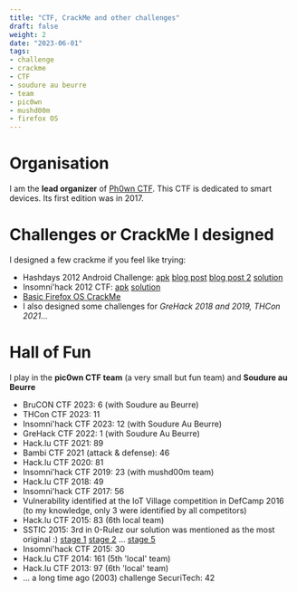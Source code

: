 ```yaml
---
title: "CTF, CrackMe and other challenges"
draft: false
weight: 2
date: "2023-06-01"
tags:
- challenge
- crackme
- CTF
- soudure au beurre
- team
- pic0wn
- mushd00m
- firefox OS
---
```


# Organisation

I am the **lead organizer** of [Ph0wn CTF](https://ph0wn.org). This CTF is dedicated to smart devices. Its first edition was in 2017.

# Challenges or CrackMe I designed

I designed a few crackme if you feel like trying:

- Hashdays 2012 Android Challenge: [apk](./hashdays-challenge.apk) [blog post](http://blog.fortinet.com/post/hashdays-android-challenge-win-a-fortigate) [blog post 2](http://blog.fortinet.com/post/hashdays-android-challenge-the-solution) [solution](./hashdayschallenge.pdf)
- Insomni'hack 2012 CTF: [apk](./insomnidroid.apk) [solution](./insomnichallenge.pdf)
- [Basic Firefox OS CrackMe](https://github.com/cryptax/firecrackme)
- I also designed some challenges for *GreHack 2018 and 2019, THCon 2021...*

# Hall of Fun

I play in the **pic0wn CTF team** (a very small but fun team) and **Soudure au Beurre**

- BruCON CTF 2023: 6 (with Soudure au Beurre)
- THCon CTF 2023: 11
- Insomni'hack CTF 2023: 12 (with Soudure Au Beurre)
- GreHack CTF 2022: 1 (with Soudure Au Beurre)
- Hack.lu CTF 2021: 89
- Bambi CTF 2021 (attack & defense): 46
- Hack.lu CTF 2020: 81
- Insomni'hack CTF 2019: 23 (with mushd00m team)
- Hack.lu CTF 2018: 49
- Insomni'hack CTF 2017: 56 
- Vulnerability identified at the IoT Village competition in DefCamp 2016 (to my knowledge, only 3 were identified by all competitors)
- Hack.lu CTF 2015: 83 (6th local team)
- SSTIC 2015: 3rd in 0-Rulez our solution was mentioned as the most original :) [stage 1](https://pico.masdescrocodiles.fr/static/uploads/BD/pico-sstic-stage1.png) [stage 2](https://pico.masdescrocodiles.fr/static/uploads/BD/pico-sstic-stage2.png)  ... [stage 5](https://pico.masdescrocodiles.fr/static/uploads/BD/pico-sstic-stage5.png)
- Insomni'hack CTF 2015: 30
- Hack.lu CTF 2014: 161 (5th 'local' team)
- Hack.lu CTF 2013: 97 (6th 'local' team)
- ... a long time ago (2003) challenge SecuriTech: 42
